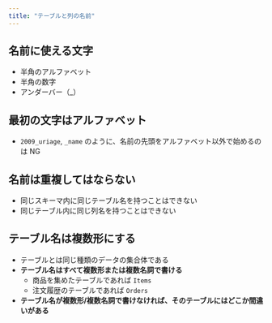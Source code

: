 ```yaml
---
title: "テーブルと列の名前"
---
```


## 名前に使える文字

- 半角のアルファベット
- 半角の数字
- アンダーバー（\_）

## 最初の文字はアルファベット

- `2009_uriage`, `_name` のように、名前の先頭をアルファベット以外で始めるのは NG

## 名前は重複してはならない

- 同じスキーマ内に同じテーブル名を持つことはできない
- 同じテーブル内に同じ列名を持つことはできない

## テーブル名は複数形にする

- テーブルとは同じ種類のデータの集合体である
- **テーブル名はすべて複数形または複数名詞で書ける**
  - 商品を集めたテーブルであれば `Items`
  - 注文履歴のテーブルであれば `Orders`
- **テーブル名が複数形/複数名詞で書けなければ、そのテーブルにはどこか間違いがある**
